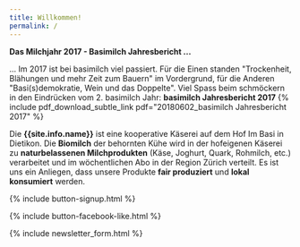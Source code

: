 ```yaml
---
title: Willkommen!
permalink: /
---
```


<div class="alert alert-success" role="alert" data-href=" http://basimil.ch/genossenschaft/#abo-bestellen">
  <div style="font-weight:bold;">
   Das Milchjahr 2017 - Basimilch Jahresbericht ...
  </div>

... Im 2017 ist bei basimilch viel passiert. Für die Einen standen "Trockenheit, Blähungen  und mehr Zeit zum Bauern" im Vordergrund, für die Anderen "Basi(s)demokratie, Wein und das Doppelte".  Viel Spass beim schmöckern in den Eindrücken vom 2. basimilch Jahr: **basimilch Jahresbericht 2017** {% include pdf_download_subtle_link pdf="20180602_basimilch Jahresbericht 2017" %}

</div>

Die **{{site.info.name}}** ist eine kooperative Käserei auf dem
Hof Im Basi in Dietikon. Die **Biomilch** der behornten Kühe wird in der
hofeigenen Käserei zu **naturbelassenen Milchprodukten** (Käse, Joghurt, Quark,
Rohmilch, etc.) verarbeitet und im wöchentlichen Abo in der Region
Zürich verteilt. Es ist uns ein Anliegen, dass unsere Produkte **fair produziert**
und **lokal konsumiert** werden.

{% include button-signup.html %}

{% include button-facebook-like.html %}

{% include newsletter_form.html %}
